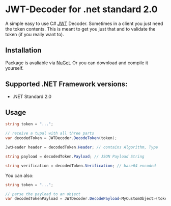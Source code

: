 # JWT-Decoder for .net standard 2.0

A simple easy to use C# [JWT](https://tools.ietf.org/html/rfc7519) Decoder. Sometimes in a client you just need the token contents. This is meant to get you just that and to validate the token (if you really want to).

## Installation
Package is avaliable via [NuGet](https://nuget.org/packages/JWTDecoder). Or you can download and compile it yourself.

## Supported .NET Framework versions:
- .NET Standard 2.0

## Usage

```csharp
string token = "...";

// receive a tupal with all three parts 
var decodedToken = JWTDecoder.DecodeToken(token);

JwtHeader header = decodedToken.Header; // contains Algorithm, Type

string payload = decodedToken.Payload; // JSON Payload String

string verification = decodedToken.Verification; // base64 encoded

```

You can also:
```csharp
string token = "...";

// parse the payload to an object
var decodedTokenPayload = JWTDecoder.DecodePayload<MyCustomObject>(token);

```
